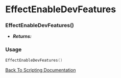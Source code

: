 # EffectEnableDevFeatures

### EffectEnableDevFeatures()
- ***Returns:*** 

### Usage

```Lua
EffectEnableDevFeatures()
```


[Back To Scripting Documentation](../README.md)
